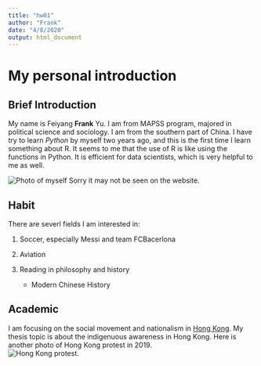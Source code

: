 ```yaml
---
title: "hw01"
author: "Frank"
date: "4/8/2020"
output: html_document
---
```


# My personal introduction

## Brief Introduction

My name is Feiyang **Frank** Yu. I am from MAPSS program, majored in political science and sociology. I am from the southern part of China. I have try to learn *Python* by myself two years ago, and this is the first time I learn something about R. It seems to me that the use of R is like using the functions in Python. It is efficient for data scientists, which is very helpful to me as well.

![Photo of myself](/Users/macbook/Desktop/graduation.jpeg) Sorry it may not be seen on the website. 

## Habit
There are severl fields I am interested in:

1. Soccer, especially Messi and team FCBacerlona

2. Aviation
    
3. Reading in philosophy and history

    + Modern Chinese History

## Academic
I am focusing on the social movement and nationalism in [Hong Kong](https://www.bbc.com/news/world-asia-china-49317695). My thesis topic is about the indigenuous awareness in Hong Kong. 
Here is another photo of Hong Kong protest in 2019.  
![Hong Kong protest](https://d32kak7w9u5ewj.cloudfront.net/media/image/2019/11/d4ceecc7a8a14a67b7b210997acd322d.JPG). 